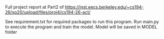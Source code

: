 Full project report at Part2 of https://inst.eecs.berkeley.edu/~cs194-26/sp20/upload/files/proj4/cs194-26-act/

See requirement.txt for required packages to run this program.
Run main.py to execute the program and train the model. Model will be saved in MODEL folder
